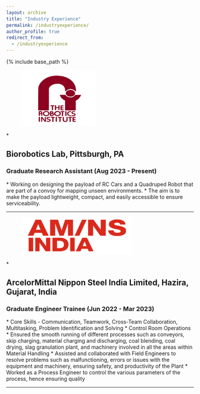 ```yaml
---
layout: archive
title: "Industry Experience"
permalink: /industryexperience/
author_profile: true
redirect_from:
  - /industryexperience
---
```


{% include base_path %}

<figure>
  <img src="/images/robotics_institute.png" alt="RI Logo" style="width:200px;height:150px;">
  </figure>
* <h2>Biorobotics Lab, Pittsburgh, PA</h2>
  <h3>Graduate Research Assistant (Aug 2023 - Present)</h3>
  *	Working on designing the payload of RC Cars and a Quadruped Robot that are part of a convoy for mapping unseen environments.
  * The aim is to make the payload lightweight, compact, and easily accessible to ensure serviceability.
  
---

<figure>
  <img src="/images/AMNS_Logo.png" alt="AM/NS Logo" style="width:300px;height:100px;">
  </figure>
* <h2>ArcelorMittal Nippon Steel India Limited, Hazira, Gujarat, India</h2>
  <h3>Graduate Engineer Trainee (Jun 2022 - Mar 2023)</h3>
  * Core Skills - Communication, Teamwork, Cross-Team Collaboration, Multitasking, Problem Identification and Solving
  * Control Room Operations
  * Ensured the smooth running of different processes such as conveyors, skip charging, material charging and discharging, coal blending, coal drying, slag granulation plant, and machinery involved in all the areas within Material Handling
  * Assisted and collaborated with Field Engineers to resolve problems such as malfunctioning, errors or issues with  the equipment and machinery, ensuring safety, and productivity of the Plant
  * Worked as a Process Engineer to control the various parameters of the process, hence ensuring quality
  
---